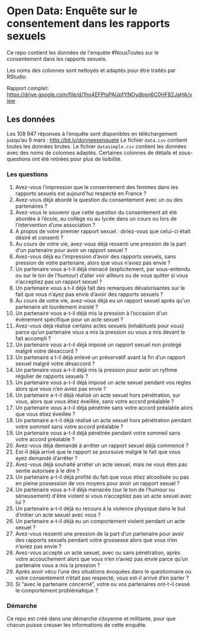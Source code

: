 # Open Data: Enquête sur le consentement dans les rapports sexuels

Ce repo contient les données de l'enquète #NousToutes sur le consentement dans les rapports sexuels.

Les noms des colonnes sont nettoyés et adaptés pour être traités par RStudio.


Rapport complet: https://drive.google.com/file/d/1ho4EFPtsPAUpfYNOydbpn6C0HF82JaHA/view


## Les données 
Les 108 947 réponses à l’enquête sont disponibles en téléchargement jusqu’au 9 mars : http://bit.ly/donneesenquete
Le fichier `data.csv` contient toutes les données brutes. Le fichier `datasimple.csv` contient les données avec des noms de colonnes adaptés. Certaines colonnes de détails et sous-questions ont été retirées pour plus de lisibilité. 


### Les questions 

1. Avez-vous l’impression que le consentement des femmes dans les rapports sexuels est aujourd’hui
respecté en France ?
2. Avez-vous déjà abordé la question du consentement avec un ou des partenaires ?
3. Avez-vous le souvenir que cette question du consentement ait été abordée à l’école, au collège ou
au lycée dans un cours ou lors de l’intervention d’une association ?
4. A propos de votre premier rapport sexuel : diriez-vous que celui-ci était désiré et consenti ?
5. Au cours de votre vie, avez-vous déjà ressenti une pression de la part d'un partenaire pour avoir un
rapport sexuel ?
6. Avez-vous déjà eu l’impression d’avoir des rapports sexuels, sans pression de votre partenaire, alors
que vous n’aviez pas envie ?
7. Un partenaire vous a-t-il déjà menacé (explicitement, par sous-entendu ou sur le ton de l'humour)
d’aller voir ailleurs ou de vous quitter si vous n’acceptiez pas un rapport sexuel ?
8. Un partenaire vous a t-il déjà fait des remarques dévalorisantes sur le fait que vous n’ayez pas envie
d’avoir des rapports sexuels ?
9. Au cours de votre vie, avez-vous déjà eu un rapport sexuel après qu'un partenaire ait lourdement
insisté ?
10. Un partenaire vous a-t-il déjà mis la pression à l’occasion d'un événement spécifique pour un acte
sexuel ?
11. Avez-vous déjà réalisé certains actes sexuels (inhabituels pour vous) parce qu’un partenaire vous a
mis la pression ou vous a mis devant le fait accompli ?
12. Un partenaire vous a-t-il déjà imposé un rapport sexuel non protégé malgré votre désaccord ?
13. Un partenaire a t-il déjà enlevé un préservatif avant la fin d’un rapport sexuel malgré votre
désaccord ?
14. Un partenaire vous a-t-il déjà mis la pression pour avoir un rythme régulier de rapports sexuels ?
15. Un partenaire vous a-t-il déjà imposé un acte sexuel pendant vos règles alors que vous n’en aviez
pas envie ?
16. Un partenaire a-t-il déjà réalisé un acte sexuel hors pénétration, sur vous, alors que vous étiez
éveillée, sans votre accord préalable ?
17. Un partenaire vous a-t-il déjà pénétrée sans votre accord préalable alors que vous étiez éveillée ?
18. Un partenaire a-t-il déjà réalisé un acte sexuel hors pénétration pendant votre sommeil sans votre
accord préalable ?
19. Un partenaire vous a-t-il déjà pénétrée pendant votre sommeil sans votre accord préalable ?
20. Avez-vous déjà demandé à arrêter un rapport sexuel déjà commencé ?
21. Est-il déjà arrivé que le rapport se poursuive malgré le fait que vous ayez demandé d’arrêter ?
22. Avez-vous déjà souhaité arrêter un acte sexuel, mais ne vous êtes pas sentie autorisée à le dire ?
23. Un partenaire a-t-il déjà profité du fait que vous étiez alcoolisée ou pas en pleine possession de vos
moyens pour avoir un rapport sexuel ?
24. Un partenaire vous a-t-il déjà menacée (sur le ton de l’humour ou sérieusement) d'être violent si
vous n’acceptiez pas un acte sexuel avec lui ?
25. Un partenaire a-t-il déjà eu recours à la violence physique dans le but d’initier un acte sexuel avec
vous ?
26. Un partenaire a-t-il déjà eu un comportement violent pendant un acte sexuel ?
27. Avez-vous ressenti une pression de la part d’un partenaire pour avoir des rapports sexuels pendant
votre grossesse alors que vous n’en n’aviez pas envie ?
28. Avez-vous accepté un acte sexuel, avec ou sans pénétration, après votre accouchement alors que
vous n’en n’aviez pas envie parce qu’un partenaire vous a mis la pression ?
29. Après avoir vécu l’une des situations évoquées dans le questionnaire où votre consentement n’était
pas respecté, vous est-il arrivé d’en parler ?
30. Si “avec le partenaire concerné”, votre ou vos partenaires ont-t-il cessé le comportement
problématique ?



### Démarche

Ce repo est créé dans une démarche citoyenne et militante, pour que chacun puisse creuser les informations de cette enquête.

